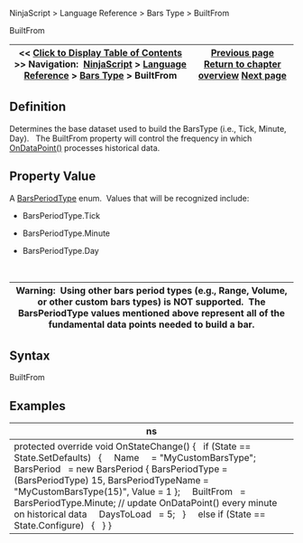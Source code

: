 ﻿
NinjaScript > Language Reference > Bars Type > BuiltFrom

BuiltFrom

| << [Click to Display Table of Contents](builtfrom.md) >> **Navigation:**     [NinjaScript](ninjascript.md) > [Language Reference](language_reference_wip.md) > [Bars Type](bars_type.md) > BuiltFrom | [Previous page](applydefaultvalue.md) [Return to chapter overview](bars_type.md) [Next page](defaultchartstyle.md) |
| --- | --- |
## Definition
Determines the base dataset used to build the BarsType (i.e., Tick, Minute, Day).   The BuiltFrom property will control the frequency in which [OnDataPoint()](ondatapoint.md) processes historical data.
 
## Property Value
A [BarsPeriodType](barsperiod.md) enum.  Values that will be recognized include:
 
- BarsPeriodType.Tick

- BarsPeriodType.Minute

- BarsPeriodType.Day

 

| Warning:  Using other bars period types (e.g., Range, Volume, or other custom bars types) is NOT supported.  The BarsPeriodType values mentioned above represent all of the fundamental data points needed to build a bar. |
| --- |

## Syntax
BuiltFrom
## 
## Examples

| ns |
| --- |
| protected override void OnStateChange() {    if (State == State.SetDefaults)    {      Name     = "MyCustomBarsType";      BarsPeriod   = new BarsPeriod { BarsPeriodType = (BarsPeriodType) 15, BarsPeriodTypeName = "MyCustomBarsType(15)", Value = 1 };      BuiltFrom   = BarsPeriodType.Minute; // update OnDataPoint() every minute on historical data      DaysToLoad   = 5;    }      else if (State == State.Configure)    {    } } |
